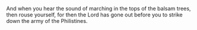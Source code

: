And when you hear the sound of marching in the tops of the balsam trees, then rouse yourself, for then the Lord has gone out before you to strike down the army of the Philistines.
